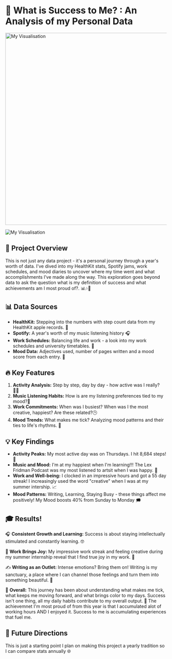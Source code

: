 # 🌟 What is Success to Me? : An Analysis of my Personal Data
<img src="2024_visualisation.png.png" alt="My Visualisation" width="600"/>

![My Visualisation](2024_visualisation.png "My 2023")

## 📌 Project Overview
This is not just any data project - it's a personal journey through a year's worth of data. I've dived into my HealthKit stats, Spotify jams, work schedules, and mood diaries to uncover where my time went and what accomplishments I’ve made along the way.
This exploration goes beyond data to ask the question what is my definition of success and what achievements am I most proud of?. 📊🎶📆

## 📊 Data Sources
- **HealthKit:** Stepping into the numbers with step count data from my HealthKit apple records. 👣
- **Spotify:** A year's worth of my music listening history 🎧
- **Work Schedules:** Balancing life and work - a look into my work schedules and university timetables. 💼
- **Mood Data:** Adjectives used, number of pages written and a mood score from each entry. 🎢

## 🔥 Key Features
1. **Activity Analysis:** Step by step, day by day - how active was I really? 🏃‍♂️
2. **Music Listening Habits:** How is are my listening preferences tied to my mood?🎵
3. **Work Commitments:** When was I busiest? When was I the most creative, happiest? Are these related?🕒
4. **Mood Trends:** What makes me tick? Analyzing mood patterns and their ties to life's rhythms. 🌈

## 💡 Key Findings
- **Activity Peaks:** My most active day was on Thursdays. I hit 8,684 steps! 🌟
- **Music and Mood:** I'm at my happiest when I'm learning!!! The Lex Fridman Podcast was my most listened to artsit when I was happy. 🎸
- **Work and Well-being:** I clocked in an impressive hours and got a 55 day streak! I increasingly used the word "creative" when I was at my summer intership. 📈
- **Mood Patterns:** Writing, Learning, Staying Busy - these things affect me positively! My Mood boosts 40% from Sunday to Monday 🗯️

## 🎓 Results!

🎧 **Consistent Growth and Learning:** Success is about staying intellectually stimulated and constantly learning. 🤓

💼 **Work Brings Joy:** My impressive work streak and feeling creative during my summer internship reveal that I find true joy in my work. 💖

✍️ **Writing as an Outlet:** Intense emotions? Bring them on! Writing is my sanctuary, a place where I can channel those feelings and turn them into something beautiful. 🌟

🌈 **Overall:** This journey has been about understanding what makes me tick, what keeps me moving forward, and what brings color to my days. Success isn't one thing, all my daily habits contribute to my overall output. 🚀
The achievemnet I'm most proud of from this year is that I accumulated alot of working hours AND I enjoyed it. Success to me is accumulating experiences that fuel me.


## 🔮 Future Directions
This is just a starting point I plan on making this project a yearly tradition so I can compare stats annually 🌐

